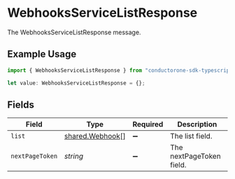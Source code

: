 # WebhooksServiceListResponse

The WebhooksServiceListResponse message.

## Example Usage

```typescript
import { WebhooksServiceListResponse } from "conductorone-sdk-typescript/sdk/models/shared";

let value: WebhooksServiceListResponse = {};
```

## Fields

| Field                                                     | Type                                                      | Required                                                  | Description                                               |
| --------------------------------------------------------- | --------------------------------------------------------- | --------------------------------------------------------- | --------------------------------------------------------- |
| `list`                                                    | [shared.Webhook](../../../sdk/models/shared/webhook.md)[] | :heavy_minus_sign:                                        | The list field.                                           |
| `nextPageToken`                                           | *string*                                                  | :heavy_minus_sign:                                        | The nextPageToken field.                                  |